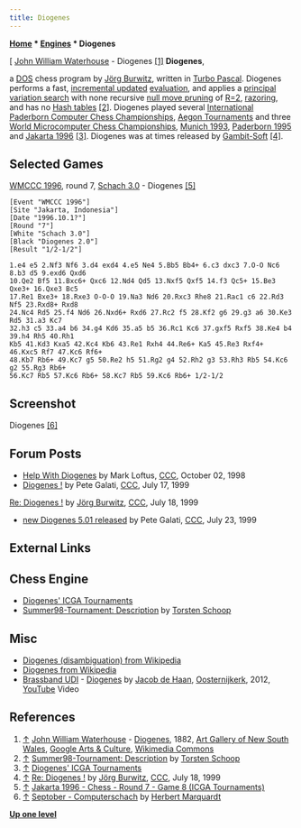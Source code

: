 ```yaml
---
title: Diogenes
---
```

**[Home](Home "Home") * [Engines](Engines "Engines") * Diogenes**

\[ [John William Waterhouse](Category:John_William_Waterhouse "Category:John William Waterhouse") - Diogenes <a id="cite-note-1" href="#cite-ref-1">[1]</a>
**Diogenes**,

a [DOS](MS-DOS "MS-DOS") chess program by [Jörg Burwitz](J%C3%B6rg_Burwitz "Jörg Burwitz"), written in [Turbo Pascal](Pascal#TurboPascal "Pascal").
Diogenes performs a fast, [incremental updated](Incremental_Updates "Incremental Updates") [evaluation](Evaluation "Evaluation"), and applies a [principal variation search](Principal_Variation_Search "Principal Variation Search") with none recursive [null move pruning](Null_Move_Pruning "Null Move Pruning") of [R=2](Depth_Reduction_R "Depth Reduction R"), [razoring](Razoring "Razoring"), and has no [Hash tables](Hash_Table "Hash Table") <a id="cite-note-2" href="#cite-ref-2">[2]</a>.
Diogenes played several [International Paderborn Computer Chess Championships](IPCCC "IPCCC"), [Aegon Tournaments](Aegon_Tournaments "Aegon Tournaments") and three [World Microcomputer Chess Championships](World_Microcomputer_Chess_Championship "World Microcomputer Chess Championship"), [Munich 1993](WMCCC_1993 "WMCCC 1993"), [Paderborn 1995](WMCCC_1995 "WMCCC 1995") and [Jakarta 1996](WMCCC_1996 "WMCCC 1996") <a id="cite-note-3" href="#cite-ref-3">[3]</a>.
Diogenes was at times released by [Gambit-Soft](index.php?title=Gambit-Soft&action=edit&redlink=1 "Gambit-Soft (page does not exist)") <a id="cite-note-4" href="#cite-ref-4">[4]</a>.

## Selected Games

[WMCCC 1996](WMCCC_1996 "WMCCC 1996"), round 7, [Schach 3.0](Schach "Schach") - Diogenes <a id="cite-note-5" href="#cite-ref-5">[5]</a>

```
[Event "WMCCC 1996"]
[Site "Jakarta, Indonesia"]
[Date "1996.10.1?"]
[Round "7"]
[White "Schach 3.0"]
[Black "Diogenes 2.0"]
[Result "1/2-1/2"]

1.e4 e5 2.Nf3 Nf6 3.d4 exd4 4.e5 Ne4 5.Bb5 Bb4+ 6.c3 dxc3 7.O-O Nc6 8.b3 d5 9.exd6 Qxd6 
10.Qe2 Bf5 11.Bxc6+ Qxc6 12.Nd4 Qd5 13.Nxf5 Qxf5 14.f3 Qc5+ 15.Be3 Qxe3+ 16.Qxe3 Bc5 
17.Re1 Bxe3+ 18.Rxe3 O-O-O 19.Na3 Nd6 20.Rxc3 Rhe8 21.Rac1 c6 22.Rd3 Nf5 23.Rxd8+ Rxd8 
24.Nc4 Rd5 25.f4 Nd6 26.Nxd6+ Rxd6 27.Rc2 f5 28.Kf2 g6 29.g3 a6 30.Ke3 Rd5 31.a3 Kc7 
32.h3 c5 33.a4 b6 34.g4 Kd6 35.a5 b5 36.Rc1 Kc6 37.gxf5 Rxf5 38.Ke4 b4 39.h4 Rh5 40.Rh1 
Kb5 41.Kd3 Kxa5 42.Kc4 Kb6 43.Re1 Rxh4 44.Re6+ Ka5 45.Re3 Rxf4+ 46.Kxc5 Rf7 47.Kc6 Rf6+ 
48.Kb7 Rb6+ 49.Kc7 g5 50.Re2 h5 51.Rg2 g4 52.Rh2 g3 53.Rh3 Rb5 54.Kc6 g2 55.Rg3 Rb6+ 
56.Kc7 Rb5 57.Kc6 Rb6+ 58.Kc7 Rb5 59.Kc6 Rb6+ 1/2-1/2 

```

## Screenshot

[](http://www.septober.de/chess/index.htm)
Diogenes <a id="cite-note-6" href="#cite-ref-6">[6]</a>

## Forum Posts

- [Help With Diogenes](https://www.stmintz.com/ccc/index.php?id=28612) by Mark Loftus, [CCC](CCC "CCC"), October 02, 1998
- [Diogenes !](https://www.stmintz.com/ccc/index.php?id=60813) by Pete Galati, [CCC](CCC "CCC"), July 17, 1999

[Re: Diogenes !](https://www.stmintz.com/ccc/index.php?id=60819) by [Jörg Burwitz](J%C3%B6rg_Burwitz "Jörg Burwitz"), [CCC](CCC "CCC"), July 18, 1999

- [new Diogenes 5.01 released](https://www.stmintz.com/ccc/index.php?id=61730) by Pete Galati, [CCC](CCC "CCC"), July 23, 1999

## External Links

## Chess Engine

- [Diogenes' ICGA Tournaments](https://www.game-ai-forum.org/icga-tournaments/program.php?id=198)
- [Summer98-Tournament: Description](http://chess.fsv.de/Summer98/descript.htm#Joerg%20Burwitz) by [Torsten Schoop](index.php?title=Torsten_Schoop&action=edit&redlink=1 "Torsten Schoop (page does not exist)")

## Misc

- [Diogenes (disambiguation) from Wikipedia](<https://en.wikipedia.org/wiki/Diogenes_(disambiguation)>)
- [Diogenes from Wikipedia](https://en.wikipedia.org/wiki/Diogenes)
- [Brassband UDI](https://nl.wikipedia.org/wiki/Brassband_UDI) - [Diogenes](https://www.jacobdehaan.com/de/node/46) by [Jacob de Haan](<https://en.wikipedia.org/wiki/Jacob_de_Haan_(composer)>), [Oosternijkerk](https://en.wikipedia.org/wiki/Oosternijkerk), 2012, [YouTube](https://en.wikipedia.org/wiki/YouTube) Video

## References

1. <a id="cite-ref-1" href="#cite-note-1">↑</a> [John William Waterhouse](Category:John_William_Waterhouse "Category:John William Waterhouse") - [Diogenes](https://commons.wikimedia.org/wiki/File:John_Waterhouse_-_Diogenes_-_Google_Art_Project.jpg), 1882, [Art Gallery of New South Wales](https://en.wikipedia.org/wiki/Art_Gallery_of_New_South_Wales), [Google Arts & Culture](https://en.wikipedia.org/wiki/Google_Arts_%26_Culture), [Wikimedia Commons](https://en.wikipedia.org/wiki/Wikimedia_Commons)
1. <a id="cite-ref-2" href="#cite-note-2">↑</a> [Summer98-Tournament: Description](http://chess.fsv.de/Summer98/descript.htm#Joerg%20Burwitz) by [Torsten Schoop](index.php?title=Torsten_Schoop&action=edit&redlink=1 "Torsten Schoop (page does not exist)")
1. <a id="cite-ref-3" href="#cite-note-3">↑</a> [Diogenes' ICGA Tournaments](https://www.game-ai-forum.org/icga-tournaments/program.php?id=198)
1. <a id="cite-ref-4" href="#cite-note-4">↑</a> [Re: Diogenes !](https://www.stmintz.com/ccc/index.php?id=60819) by [Jörg Burwitz](J%C3%B6rg_Burwitz "Jörg Burwitz"), [CCC](CCC "CCC"), July 18, 1999
1. <a id="cite-ref-5" href="#cite-note-5">↑</a> [Jakarta 1996 - Chess - Round 7 - Game 8 (ICGA Tournaments)](https://www.game-ai-forum.org/icga-tournaments/round.php?tournament=55&round=7&id=8)
1. <a id="cite-ref-6" href="#cite-note-6">↑</a> [Septober - Computerschach](http://www.septober.de/chess/index.htm) by [Herbert Marquardt](index.php?title=Herbert_Marquardt&action=edit&redlink=1 "Herbert Marquardt (page does not exist)")

**[Up one level](Engines "Engines")**

